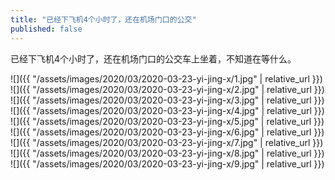 ```yaml
---
title: "已经下飞机4个小时了，还在机场门口的公交"
published: false
---
```

已经下飞机4个小时了，还在机场门口的公交车上坐着，不知道在等什么。



![]({{ "/assets/images/2020/03/2020-03-23-yi-jing-x/1.jpg" | relative_url }})
![]({{ "/assets/images/2020/03/2020-03-23-yi-jing-x/2.jpg" | relative_url }})
![]({{ "/assets/images/2020/03/2020-03-23-yi-jing-x/3.jpg" | relative_url }})
![]({{ "/assets/images/2020/03/2020-03-23-yi-jing-x/4.jpg" | relative_url }})
![]({{ "/assets/images/2020/03/2020-03-23-yi-jing-x/5.jpg" | relative_url }})
![]({{ "/assets/images/2020/03/2020-03-23-yi-jing-x/6.jpg" | relative_url }})
![]({{ "/assets/images/2020/03/2020-03-23-yi-jing-x/7.jpg" | relative_url }})
![]({{ "/assets/images/2020/03/2020-03-23-yi-jing-x/8.jpg" | relative_url }})
![]({{ "/assets/images/2020/03/2020-03-23-yi-jing-x/9.jpg" | relative_url }})
